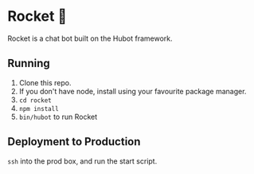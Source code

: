 # Rocket 🚀

Rocket is a chat bot built on the Hubot framework.

## Running 

1. Clone this repo.
2. If you don't have node, install using your favourite package manager. 
3. `cd rocket`
4. `npm install`
5. `bin/hubot` to run Rocket

## Deployment to Production

`ssh` into the prod box, and run the start script. 
